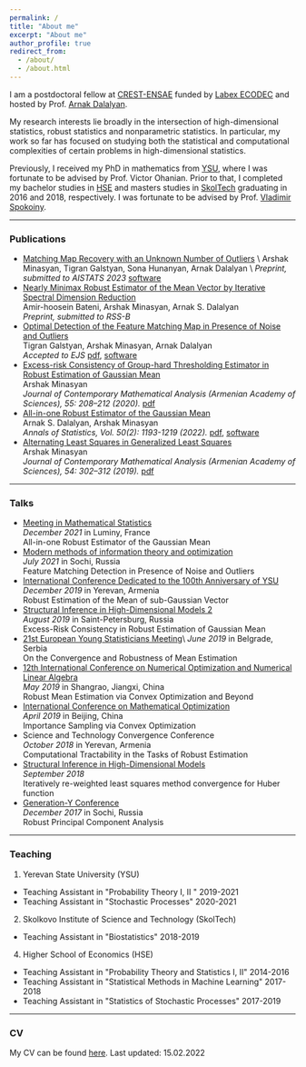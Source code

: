 ```yaml
---
permalink: /
title: "About me"
excerpt: "About me"
author_profile: true
redirect_from: 
  - /about/
  - /about.html
---
```


I am a postdoctoral fellow at [CREST-ENSAE](https://www.ensae.fr/) funded by [Labex ECODEC](https://labex-ecodec.ensae.fr/) and hosted by Prof. [Arnak Dalalyan](https://adalalyan.github.io/).

My research interests lie broadly in the intersection of high-dimensional statistics, robust statistics and nonparametric statistics. In particular, my work so far has focused on studying both the statistical and computational complexities of certain problems in high-dimensional statistics.

Previously, I received my PhD in mathematics from [YSU](http://www.ysu.am/main/), where I was fortunate to be advised by Prof. Victor Ohanian. Prior to that, I completed my bachelor studies in [HSE](https://www.hse.ru/en/) and masters studies in [SkolTech](https://www.skoltech.ru/en/) graduating in 2016 and 2018, respectively. I was fortunate to be advised by Prof. [Vladimir Spokoiny](https://www.wias-berlin.de/people/spokoiny/?lang=0). 

--- 
### Publications
- [Matching Map Recovery with an Unknown Number of Outliers]() \ 
Arshak Minasyan, Tigran Galstyan, Sona Hunanyan, Arnak Dalalyan \ 
*Preprint, submitted to AISTATS 2023*
[software]()
- [Nearly Minimax Robust Estimator of the Mean Vector by Iterative Spectral Dimension Reduction](https://arxiv.org/abs/2204.02323) \
Amir-hoosein Bateni, Arshak Minasyan, Arnak S. Dalalyan \
*Preprint, submitted to RSS-B* 
- [Optimal Detection of the Feature Matching Map in Presence of Noise and Outliers](https://arxiv.org/abs/2106.07044) \
Tigran Galstyan, Arshak Minasyan, Arnak Dalalyan \
*Accepted to EJS* 
[pdf](), [software]()
- [Excess-risk Consistency of Group-hard Thresholding Estimator in Robust Estimation of Gaussian Mean](https://link.springer.com/article/10.3103/S1068362320030073) \
Arshak Minasyan \
*Journal of Contemporary Mathematical Analysis (Armenian Academy of Sciences), 55: 208–212 (2020).* 
[pdf](https://pointguard0.github.io)
- [All-in-one Robust Estimator of the Gaussian Mean](https://projecteuclid.org/journals/annals-of-statistics/volume-50/issue-2/All-in-one-robust-estimator-of-the-Gaussian-mean/10.1214/21-AOS2145.full) \
Arnak S. Dalalyan, Arshak Minasyan \
*Annals of Statistics, Vol. 50(2): 1193-1219 (2022).*
[pdf](https://pointguard0.github.io/files/21-AOS2145.pdf), [software]()
- [Alternating Least Squares in Generalized Least Squares](https://link.springer.com/article/10.3103/S1068362319050078) \
Arshak Minasyan \
*Journal of Contemporary Mathematical Analysis (Armenian Academy of Sciences), 54: 302–312 (2019).*
[pdf](https://pointguard0.github.io)

---
### Talks 

- [Meeting in Mathematical Statistics](https://conferences.cirm-math.fr/2581.html)\
*December 2021* in Luminy, France \
All-in-one Robust Estimator of the Gaussian Mean
- [Modern methods of information theory and optimization](https://sochisirius.ru/obuchenie/graduates/smena928/4472)\
*July 2021* in Sochi, Russia \
Feature Matching Detection in Presence of Noise and Outliers
- [International Conference Dedicated to the 100th Anniversary of YSU](https://dokumen.tips/documents/programme-ysuam-ysu-sss-6th-international-conference-dedicated-to-the-100th-anniversary.html)\
*December 2019* in Yerevan, Armenia \
Robust Estimation of the Mean of sub-Gaussian Vector
- [Structural Inference in High-Dimensional Models 2](https://cs.hse.ru/hdilab/sihdm/2019/)\
*August 2019* in Saint-Petersburg, Russia \
Excess-Risk Consistency in Robust Estimation of Gaussian Mean
- [21st European Young Statisticians Meeting](http://www.eysm2019.matf.bg.ac.rs/#:~:text=THE%20EUROPEAN%20YOUNG%20STATISTICIANS%20MEETINGS&text=The%20idea%20of%20the%20meeting,probability%20theory%20to%20applied%20statistics.)\
*June 2019* in Belgrade, Serbia \
On the Convergence and Robustness of Mean Estimation
- [12th International Conference on Numerical Optimization and Numerical Linear Algebra](http://lsec.cc.ac.cn/~icnonla19/)\
*May 2019* in Shangrao, Jiangxi, China \
Robust Mean Estimation via Convex Optimization and Beyond
- [International Conference on Mathematical Optimization](http://smc2019.csp.escience.cn/dct/page/1)\
*April 2019* in Beijing, China \
Importance Sampling via Convex Optimization
- Science and Technology Convergence Conference\
*October 2018* in Yerevan, Armenia \
Computational Tractability in the Tasks of Robust Estimation
- [Structural Inference in High-Dimensional Models]()\
*September 2018* \
Iteratively re-weighted least squares method convergence for Huber function
- [Generation-Y Conference](https://www.skoltech.ru/en/2017/10/young-scientists-flock-to-sochi-for-gen-y-conference/)\
*December 2017* in Sochi, Russia \
Robust Principal Component Analysis

---
### Teaching

1. Yerevan State University (YSU)
- Teaching Assistant in "Probability Theory I, II " 2019-2021
- Teaching Assistant in "Stochastic Processes" 2020-2021
2. Skolkovo Institute of Science and Technology (SkolTech)
- Teaching Assistant in "Biostatistics" 2018-2019
4. Higher School of Economics (HSE)
- Teaching Assistant in "Probability Theory and Statistics I, II" 2014-2016
- Teaching Assistant in "Statistical Methods in Machine Learning" 2017-2018
- Teaching Assistant in "Statistics of Stochastic Processes" 2017-2019

---
### CV

My CV can be found [here](https://pointguard0.github.io/files/cv_web.pdf). Last updated: 15.02.2022
